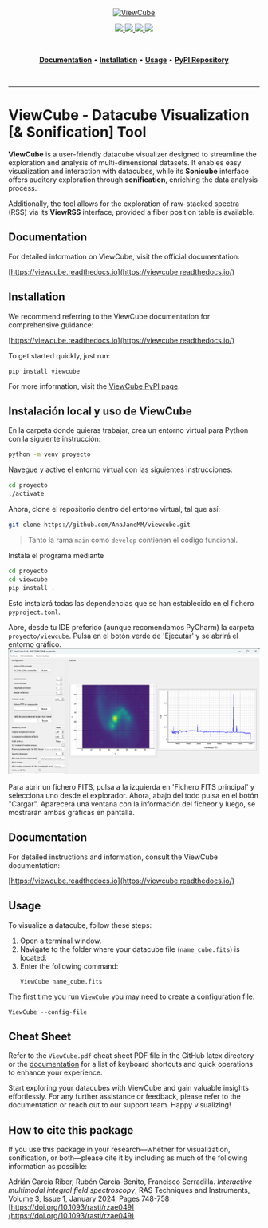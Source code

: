 <p align="center">
  <br />
  <br />
  <a href="https://www.iaa.es/">
    <img
      src="https://www.iaa.csic.es/sites/default/files/banners/news/banner_web_iaa_57.png"
      alt="ViewCube">
  </a>
</p>

<!-- Badges -->
<p align="center"> 
   <!-- Latest Viewcube version updated to PyPI -->
  <a href="https://pypi.org/project/ViewCube/">
      <img src="https://badgen.net/pypi/v/viewcube">
  </a>

   <!-- Python version required -->
  <a href="https://pypi.org/project/ViewCube/">
      <img src="https://badgen.net/pypi/python/viewcube">
  </a>

   <!-- PyPI license -->
  <a href="https://pypi.org/project/ViewCube/">
      <img src="https://badgen.net/pypi/license/viewcube">
  </a>

  <!-- Code style -->
  <a href="https://styles.goatbytes.io/lang/python/">
      <img src="https://img.shields.io/badge/Style%20Guide-Python-3776AB.svg?style=flat&labelColor=black&color=3776AB&logo=python">
  </a>
</p>

<br />
<p align="center">
  <a href="#documentation"><b>Documentation</b></a> •
  <a href="#installation"><b>Installation</b></a> •
  <a href="#usage"><b>Usage</b></a> •
  <a href="https://pypi.org/project/ViewCube/"><b>PyPI Repository</b></a>
</p>
<br />

---

# ViewCube - Datacube Visualization [& Sonification] Tool

**ViewCube** is a user-friendly datacube visualizer designed to streamline the exploration and 
analysis of multi-dimensional datasets. It enables easy visualization and interaction with 
datacubes, while its **Sonicube** interface offers auditory exploration through **sonification**, 
enriching the data analysis process.

Additionally, the tool allows for the exploration of raw-stacked spectra (RSS) via its **ViewRSS** 
interface, provided a fiber position table is available.

## Documentation

For detailed information on ViewCube, visit the official documentation:

[https://viewcube.readthedocs.io](https://viewcube.readthedocs.io/)

## Installation

We recommend referring to the ViewCube documentation for comprehensive guidance:

[https://viewcube.readthedocs.io](https://viewcube.readthedocs.io/)

To get started quickly, just run:
```
pip install viewcube
```

For more information, visit the [ViewCube PyPI page](https://pypi.org/project/ViewCube/).

## Instalación local y uso de ViewCube

En la carpeta donde quieras trabajar, crea un entorno virtual para Python con la siguiente instrucción:
```bash
python -m venv proyecto
```

Navegue y active el entorno virtual con las siguientes instrucciones:
```bash
cd proyecto
./activate
```

Ahora, clone el repositorio dentro del entorno virtual, tal que así:
```bash
git clone https://github.com/AnaJaneMM/viewcube.git
```
> Tanto la rama `main` como `develop` contienen el código funcional.

Instala el programa mediante
```bash
cd proyecto
cd viewcube
pip install .
```

Esto instalará todas las dependencias que se han establecido en el fichero `pyproject.toml`.

Abre, desde tu IDE preferido (aunque recomendamos PyCharm) la carpeta `proyecto/viewcube`. Pulsa en el botón verde de 'Ejecutar' y se abrirá el entorno gráfico.
![gui de ejemplo](/gui.png)

Para abrir un fichero FITS, pulsa a la izquierda en 'Fichero FITS principal' y selecciona uno desde el explorador. Ahora, abajo del todo pulsa en el botón "Cargar". Aparecerá una ventana con la información del ficheor y luego, se mostrarán ambas gráficas en pantalla.

## Documentation

For detailed instructions and information, consult the ViewCube documentation:

[https://viewcube.readthedocs.io](https://viewcube.readthedocs.io/)

## Usage

To visualize a datacube, follow these steps:

1. Open a terminal window.
2. Navigate to the folder where your datacube file (`name_cube.fits`) is located.
3. Enter the following command:
    ```
    ViewCube name_cube.fits
    ```

The first time you run ``ViewCube`` you may need to create a configuration file:
```
ViewCube --config-file
```


## Cheat Sheet

Refer to the ``ViewCube.pdf`` cheat sheet PDF file in the GitHub latex directory or 
the [documentation](https://viewcube.readthedocs.io/) for a list of keyboard 
shortcuts and quick operations to enhance your experience.

Start exploring your datacubes with ViewCube and gain valuable insights effortlessly. For any further assistance or feedback, please refer to the documentation or reach out to our support team. Happy visualizing!

## How to cite this package

If you use this package in your research—whether for visualization, sonification, or both—please 
cite it by including as much of the following information as possible:

Adrián García Riber, Rubén García-Benito, Francisco Serradilla. *Interactive multimodal integral 
field spectroscopy*, RAS Techniques and Instruments, Volume 3, Issue 1, January 2024, Pages 748-758
[https://doi.org/10.1093/rasti/rzae049](https://doi.org/10.1093/rasti/rzae049)
